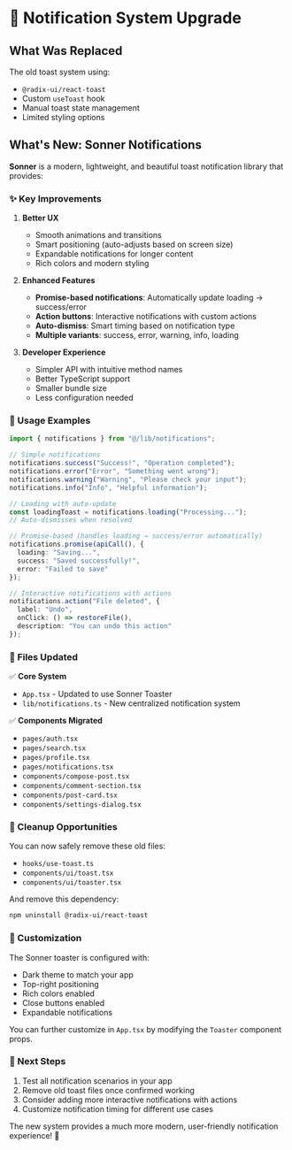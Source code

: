 # 🔔 Notification System Upgrade

## What Was Replaced

The old toast system using:
- `@radix-ui/react-toast` 
- Custom `useToast` hook
- Manual toast state management
- Limited styling options

## What's New: Sonner Notifications

**Sonner** is a modern, lightweight, and beautiful toast notification library that provides:

### ✨ Key Improvements

1. **Better UX**
   - Smooth animations and transitions
   - Smart positioning (auto-adjusts based on screen size)
   - Expandable notifications for longer content
   - Rich colors and modern styling

2. **Enhanced Features**
   - **Promise-based notifications**: Automatically update loading → success/error
   - **Action buttons**: Interactive notifications with custom actions
   - **Auto-dismiss**: Smart timing based on notification type
   - **Multiple variants**: success, error, warning, info, loading

3. **Developer Experience**
   - Simpler API with intuitive method names
   - Better TypeScript support
   - Smaller bundle size
   - Less configuration needed

### 🎯 Usage Examples

```typescript
import { notifications } from "@/lib/notifications";

// Simple notifications
notifications.success("Success!", "Operation completed");
notifications.error("Error", "Something went wrong");
notifications.warning("Warning", "Please check your input");
notifications.info("Info", "Helpful information");

// Loading with auto-update
const loadingToast = notifications.loading("Processing...");
// Auto-dismisses when resolved

// Promise-based (handles loading → success/error automatically)
notifications.promise(apiCall(), {
  loading: "Saving...",
  success: "Saved successfully!",
  error: "Failed to save"
});

// Interactive notifications with actions
notifications.action("File deleted", {
  label: "Undo",
  onClick: () => restoreFile(),
  description: "You can undo this action"
});
```

### 📁 Files Updated

✅ **Core System**
- `App.tsx` - Updated to use Sonner Toaster
- `lib/notifications.ts` - New centralized notification system

✅ **Components Migrated**
- `pages/auth.tsx`
- `pages/search.tsx` 
- `pages/profile.tsx`
- `pages/notifications.tsx`
- `components/compose-post.tsx`
- `components/comment-section.tsx`
- `components/post-card.tsx`
- `components/settings-dialog.tsx`

### 🧹 Cleanup Opportunities

You can now safely remove these old files:
- `hooks/use-toast.ts`
- `components/ui/toast.tsx`
- `components/ui/toaster.tsx`

And remove this dependency:
```bash
npm uninstall @radix-ui/react-toast
```

### 🎨 Customization

The Sonner toaster is configured with:
- Dark theme to match your app
- Top-right positioning
- Rich colors enabled
- Close buttons enabled
- Expandable notifications

You can further customize in `App.tsx` by modifying the `Toaster` component props.

### 🚀 Next Steps

1. Test all notification scenarios in your app
2. Remove old toast files once confirmed working
3. Consider adding more interactive notifications with actions
4. Customize notification timing for different use cases

The new system provides a much more modern, user-friendly notification experience! 🎉
